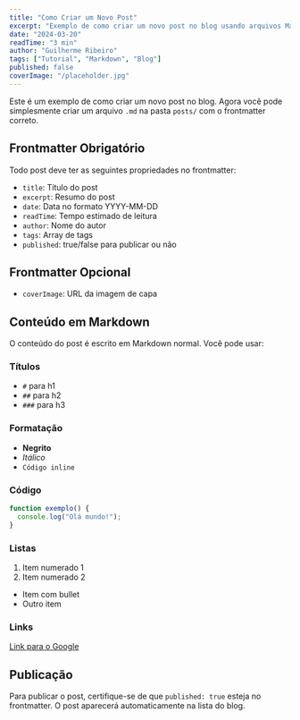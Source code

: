 ```yaml
---
title: "Como Criar um Novo Post"
excerpt: "Exemplo de como criar um novo post no blog usando arquivos Markdown."
date: "2024-03-20"
readTime: "3 min"
author: "Guilherme Ribeiro"
tags: ["Tutorial", "Markdown", "Blog"]
published: false
coverImage: "/placeholder.jpg"
---
```


Este é um exemplo de como criar um novo post no blog. Agora você pode simplesmente criar um arquivo `.md` na pasta `posts/` com o frontmatter correto.

## Frontmatter Obrigatório

Todo post deve ter as seguintes propriedades no frontmatter:

- `title`: Título do post
- `excerpt`: Resumo do post
- `date`: Data no formato YYYY-MM-DD
- `readTime`: Tempo estimado de leitura
- `author`: Nome do autor
- `tags`: Array de tags
- `published`: true/false para publicar ou não

## Frontmatter Opcional

- `coverImage`: URL da imagem de capa

## Conteúdo em Markdown

O conteúdo do post é escrito em Markdown normal. Você pode usar:

### Títulos

- `#` para h1
- `##` para h2
- `###` para h3

### Formatação

- **Negrito**
- *Itálico*
- `Código inline`

### Código

```javascript
function exemplo() {
  console.log("Olá mundo!");
}
```

### Listas

1. Item numerado 1
2. Item numerado 2

- Item com bullet
- Outro item

### Links

[Link para o Google](https://google.com)

## Publicação

Para publicar o post, certifique-se de que `published: true` esteja no frontmatter. O post aparecerá automaticamente na lista do blog.
